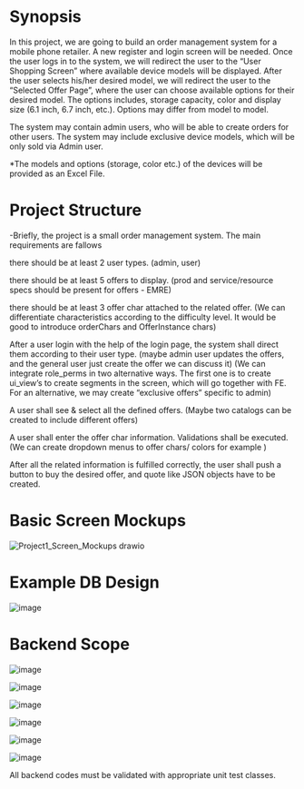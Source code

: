 # Synopsis
In this project, we are going to build an order management system for a mobile phone retailer. A new register and login screen will be needed. Once the user logs in to the system, we will redirect the user to the “User Shopping Screen” where available device models will be displayed. After the user selects his/her desired model, we will redirect the user to the “Selected Offer Page”, where the user can choose available options for their desired model. The options includes, storage capacity, color and display size (6.1 inch, 6.7 inch, etc.). Options may differ from model to model.

The system may contain admin users, who will be able to create orders for other users. The system may include exclusive device models, which will be only sold via Admin user.

*The models and options (storage, color etc.) of the devices will be provided as an Excel File.

# Project Structure
-Briefly, the project is a small order management system. The main requirements are fallows

there should be at least 2 user types. (admin, user)

there should be at least 5 offers to display. (prod and service/resource specs should be present for offers - EMRE)

there should be at least 3 offer char attached to the related offer. (We can differentiate characteristics according to the difficulty level. It would be good to introduce orderChars and OfferInstance chars)

After a user login with the help of the login page, the system shall direct them according to their user type. (maybe admin user updates the offers, and the general user just create the offer we can discuss it) (We can integrate role_perms in two alternative ways. The first one is to create ui_view’s to create segments in the screen, which will go together with FE. For an alternative, we may create “exclusive offers” specific to admin)

A user shall see & select all the defined offers. (Maybe two catalogs can be created to include different offers)

A user shall enter the offer char information. Validations shall be executed. (We can create dropdown menus to offer chars/ colors for example )

After all the related information is fulfilled correctly, the user shall push a button to buy the desired offer, and quote like JSON objects have to be created.


# Basic Screen Mockups

![Project1_Screen_Mockups drawio](https://user-images.githubusercontent.com/30628100/186344663-e315edd9-085a-4336-b2aa-7bcc141dd8e2.png)

# Example DB Design
![image](https://user-images.githubusercontent.com/30628100/186345562-1c8f50ce-c80c-423c-87bd-295d9684718a.png)


# Backend Scope
![image](https://user-images.githubusercontent.com/30628100/186343298-4a5c26d2-4910-48c4-aae2-7ff0f6fd581a.png)

![image](https://user-images.githubusercontent.com/30628100/186343369-68b12807-9526-408f-a326-dcfb0cd0d239.png)

![image](https://user-images.githubusercontent.com/30628100/186343410-e66779c3-df37-4007-9dc6-a33138713fca.png)

![image](https://user-images.githubusercontent.com/30628100/186343446-25c9ddcc-454e-4885-a310-eb5c06f74b05.png)

![image](https://user-images.githubusercontent.com/30628100/186343740-bd4b084d-2b46-479b-8864-ada6b03c9932.png)

![image](https://user-images.githubusercontent.com/30628100/186344093-fbdbeebf-e83c-4530-8b11-2c4d16d634f8.png)



All backend codes must be validated with appropriate unit test classes.
